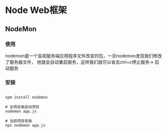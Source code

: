 # Node Web框架

## NodeMon

### 使用

nodemon是一个监视服务端应用程序文件改变的包，一旦nodemon发现我们修改了服务器文件，
他就会自动重启服务，这样我们就可以省去ctrl+c停止服务-> 启动服务

### 安装

``` shell

npm install nodemon

# 全局安装启动项目
nodemon app.js

# 当前项目安装
npx nodemon app.js

```